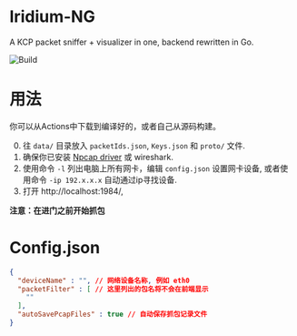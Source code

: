 # Iridium-NG

A KCP packet sniffer + visualizer in one, backend rewritten in Go.

![Build](https://github.com/Akka0/Iridium-NG/actions/workflows/build.yml/badge.svg)

# 用法

你可以从Actions中下载到编译好的，或者自己从源码构建。

0. 往 `data/` 目录放入 `packetIds.json`, `Keys.json` 和 `proto/` 文件.
1. 确保你已安装 [Npcap driver](https://npcap.com/#download) 或 wireshark.
2. 使用命令 `-l` 列出电脑上所有网卡，编辑 `config.json` 设置网卡设备, 或者使用命令 `-ip 192.x.x.x` 自动通过ip寻找设备.
3. 打开 http://localhost:1984/, 

**注意：在进门之前开始抓包**

# Config.json

```json
{
  "deviceName" : "", // 网络设备名称, 例如 eth0
  "packetFilter" : [ // 这里列出的包名将不会在前端显示
    ""
  ],
  "autoSavePcapFiles" : true // 自动保存抓包记录文件
}
```
